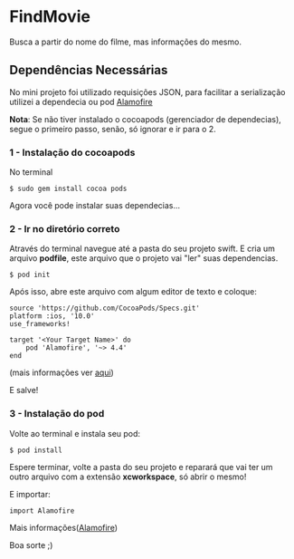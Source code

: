 # FindMovie
Busca a partir do nome do filme, mas informações do mesmo.

## Dependências Necessárias
No mini projeto foi utilizado requisições JSON, para facilitar a serialização utilizei a dependecia ou pod [Alamofire](https://github.com/Alamofire/Alamofire)

**Nota**: Se não tiver instalado o cocoapods (gerenciador de dependecias), segue o primeiro passo, senão, só ignorar e ir para o 2.

### 1 - Instalação do cocoapods

No terminal
```
$ sudo gem install cocoa pods
```

Agora você pode instalar suas dependecias...

### 2 - Ir no diretório correto
Através do terminal navegue até a pasta do seu projeto swift.
E cria um arquivo **podfile**, este arquivo que o projeto vai "ler" suas dependencias.

```
$ pod init
```

Após isso, abre este arquivo com algum editor de texto e coloque:

```
source 'https://github.com/CocoaPods/Specs.git'
platform :ios, '10.0'
use_frameworks!

target '<Your Target Name>' do
    pod 'Alamofire', '~> 4.4'
end
```
(mais informações ver [aqui](https://github.com/Alamofire/Alamofire))

E salve!

### 3 - Instalação do pod
Volte ao terminal e instala seu pod:

```
$ pod install
```

Espere terminar, volte a pasta do seu projeto e reparará que vai ter um outro arquivo com a extensão **xcworkspace**, só abrir o mesmo!

E importar:

```
import Alamofire
```
Mais informações([Alamofire](https://github.com/Alamofire/Alamofire))

Boa sorte ;)
